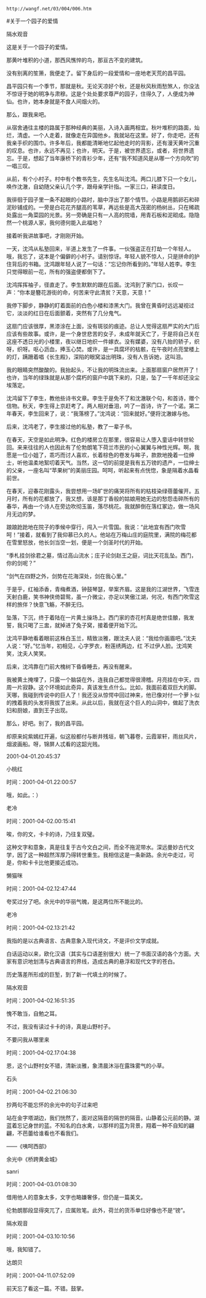 `http://wangf.net/03/004/006.htm`


#关于一个园子的爱情


隔水观音

这是关于一个园子的爱情。

那黄叶堆积的小道，那西风憔悴的鸟，那亘古不变的建筑。

没有别离的笙箫，我便走了。留下身后的一段爱情和一座地老天荒的昌平园。

昌平园只有一个季节，那就是秋。无论天凉好个秋，还是秋风秋雨愁煞人，你没法不惊讶于她的明净与肃穆。这是个处处要求尊严的园子，住得久了，人便成为神仙。也许，她本身就是不食人间烟火的。

那么，跟我来吧。

从宿舍通往主楼的路属于那种经典的美丽，入诗入画两相宜。秋叶堆积的路面，灿烂，清虚。一个人走着，就像走在异国他乡。我就站在这里。好了，你走吧，还有我亲手织的围巾。许多年后，我都能清晰地忆起他走时的背影，还有漫天黄叶沉重的叹息。也许，永远不再见；也许，明天。于是，被世界遗忘，或者，将世界遗忘。于是，想起了当年康桥下的青衫少年，还有“我不知道风是从哪一个方向吹”的一唱三叹。

从前，有个小村子。村中有个教书先生，先生名叫沈鸿。两口儿膝下只一个女儿，唤作沈澈，自幼随父亲认几个字，跟母亲学针指。一家三口，耕读度日。

我徘徊于园子里一条不起眼的小路时，脑中浮出了那个情节。小路是用鹅卵石和碎泥砂铺成的。一旁是白花花齐腿高的苇草，再远些是高大茂密的杨树丛，只在稀疏处露出一角菜园的光景。另一旁确是只有一人高的院墙，用青石板和泥砌成。隐隐然一个桃源人家，我何德何能入此福地？

接着听我讲故事吧，才刚刚开始。

一天，沈鸿从私塾回来，半道上发生了一件事。一伙强盗正在打劫一个年轻人。哦，我忘了，这本是个偏僻的小村子。请别惊讶。年轻人貌不惊人，只是拼命的护住背后的书箱。沈鸿跟年轻人说了一句话：“忘记你所看到的。”年轻人姓李。李生只觉得眼前一花，所有的强盗便都倒下了。

沈鸿挥挥袖子，径直走了。李生默默的跟在后面。沈鸿到了家门口，长叹一声：“你本是簪花游街的命，何苦来守此清贫？天意，天意！”

我停下脚步，静静的盯着面前的白色小楼和漆黑大门。我曾在黄昏时远远凝视过它，淡淡的红日在后面颤着，突然有了几分鬼气。

这扇门应该很厚，黑漆涂在上面，没有斑驳的痕迹。总让人觉得这扇严实的大门后应该有些故事。或许，是一个身世悲苦的女子，未成年就夭亡了，于是将自己关在这座不透日光的小楼里，夜以继日地织一件嫁衣。没有媒婆，没有八抬的轿子，织呀，织呀。呕心沥血，捧玉心焚。或许，是一具腐坏的枯骸，在午夜时点亮堂楼上的灯，蹒跚着唱《长生殿》，深陷的眼窝溢出明珠，没有人告诉她，这叫泪。

我的眼睛突然酸酸的。我抬起头，不让我的明珠流出来。上面那扇窗户居然开了！也许，当年的绿珠就是从那个腐朽的窗户中跳下来的，只是，坠了一千年却还没尘埃落定。

沈鸿留下了李生，教他些诗书文章。李生于是免不了和沈澈联个句，和首诗，赠个信物。秋天，李生得上京赶考了。两人相对垂泪，吟了一首诗，许了一个诺。第二年春天，李生回来了，说：“我落榜了。”沈鸿说：“回来就好。”便将沈澈嫁与他。

后来，沈鸿老了，李生接过他的私塾，教了一辈子书。

在春天，天空是如此明净。红色的楼房立在那里，很容易让人堕入童话中转世轮回。来来往往的人也因此有了伦勃朗笔下荷兰市民的小心翼翼与神性光辉。啊，我愿是一位小姐了，乖巧而讨人喜欢，长着棕色的卷发与眸子，款款地挽着一位绅士，听他温柔地絮叨着天气。当然，这一切的前提是我有五万镑的遗产，一位绅士的父亲，一座名叫“苹果树”的美丽庄园。呵呵，听起来有点恍惚，象是隔着水晶看前世。

在春天，迎春花刚露头，我尝想用一场旷世的痛哭将所有的枯枝染绿蓓蕾催开。五月时，所有的花都放了，我又想，该是那丁香般的姑娘用她无边的愁怨击碎所有的春华，再由一个诗人在旁边吹彻玉笛，落尽桃花。我就醉倒在落红冢边，做一场风月无边的梦。

踉踉跄跄地在院子的季候中穿行，闯入一片雪国。我说：“此地宜有西门吹雪呵！”接着，就看到了我仰慕已久的人。他站在万梅山庄的庭院里，满院的梅花都在雪里怒放，他长剑当空一划，便是一个剑圣时代的开始。

“季札挂剑徐君之墓，情过高山流水；庄子论剑赵王之庭，词比天花乱坠。西门，你的剑呢？”

“剑气在四野之外，剑势在花海深处，剑在我心里。”

于是乎，红袖添香，青梅煮酒，钟鼓琴瑟，举案齐眉。这是我的江湖世界，飞雪连天射白鹿，笑书神侠倚碧鸳，虽一介微尘，亦足以笑傲江湖，何况，有西门吹雪这样的旅伴？快意飞觞，不醉无归。

坠落，下沉，终于着陆在一片黄土操场上。西门家的杏花村真是绝世佳酿，我发誓，我只喝了三盅，就掉进了兔子窝，接着便开始下沉。

沈鸿平静地看着眼前这株白玉兰，精致淡雅，跟沈夫人说：“我给你画眉吧。”沈夫人说：“好。”忆当年，初相见，心字罗衣，粉莲绣两边，红  不过伊人脸。沈鸿笑笑，沈夫人笑笑。

后来，沈鸿靠在门前大槐树下昏昏睡去，再没有醒来。

我被黄土掩埋了，只露一个脑袋在外，连我自己都觉得很滑稽。月亮挂在中天，四周一片寂静。这个环境如此奇异，真该发生点什么。比如，我面前着双巨大的脚。天哪，我碰到传说中的巨人了！我还没从惊愕中回过神来，他已像对付一个萝卜似的拽着我的头发将我拔了出来。从此以后，我就在这个巨人的山洞中，做起了洗衣妇和厨娘，直到王子出现。

那么，好吧。别了，我的昌平园。

却原来姹紫嫣红开遍，似这般都付与断井残垣，朝飞暮卷，云霞翠轩，雨丝风片，烟波画船。呀，锦屏人忒看的这韶光贱。

2001-04-01.20:45:37


小桃红

时间：2001-04-01.22:00:57 

哦，如此。：）

老冷 

时间：2001-04-02.00:15:41 

唉，你的文，卡卡的诗，乃往复双璧。 

这种文字和意象，真是往复于古今文白之间，而全不拖泥带水。深远曼妙古代文学，因了这一种超然浑厚乃得转世重生。我相信这是一条新路。余光中走过，可是，你和卡卡比他更接近成功。 

懒猫咪

时间：2001-04-02.12:47:44 

夸奖过分了吧。余光中的华丽气魄，是这两位所不能比的。

老冷 

时间：2001-04-02.13:21:42 

我指的是以古典语言、古典意象入现代诗文，不是评价文学成就。 

白话运动以来，欧化汉语（其实与口语差别很大）统一了书面汉语的各个方面。大家有意识地划清与古典语言的界线，造成古典的悬浮和现代文字的苍白。 

历史落差所形成的巨堑，到了新一代填土的时候了。

隔水观音

时间：2001-04-02.16:51:35 

愧不敢当，自勉之耳。 

不过，我没有读过卡卡的诗，真是山野村子。

不要问我从哪里来

时间：2001-04-02.17:04:38 

恩，这个山野村女不错，清新淡雅，象清晨沐浴在露珠雾气的小草。

石头

时间：2001-04-02.21:06:30 

抄两句不能忘怀的余光中的句子过来吧 


站在金字塔湖边，我们恍然了，面对这隔音的隔世的隔音。山静着公元前的静。湖蓝着忘记身世的蓝。不知名的白水禽，以那样的蓝为背景，翔着一种不自知的翩翩，不芭蕾给谁看也不看我们。 


 ——《咦呵西部》 

余光中《桥跨黄金城》

sanri

时间：2001-04-03.01:08:30 

借用他人的意象太多，文字也略嫌奢侈，但仍是一篇美文。 

伦勃朗那段显得突兀了，应属败笔。此外，荷兰的货币单位好像也不是“镑”。 



隔水观音

时间：2001-04-03.10:10:56 

哦，我知错了。

达朗贝

时间：2001-04-11.07:52:09 

前天忘了看这一篇。不错。鼓掌。